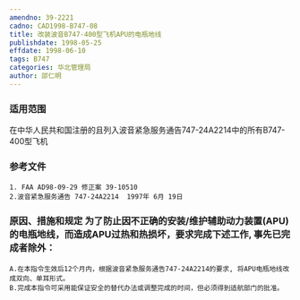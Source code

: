 ```yaml
---
amendno: 39-2221
cadno: CAD1998-B747-08
title: 改装波音B747-400型飞机APU的电瓶地线
publishdate: 1998-05-25
effdate: 1998-06-10
tags: B747
categories: 华北管理局
author: 邵仁明
---
```


### 适用范围 
在中华人民共和国注册的且列入波音紧急服务通告747-24A2214中的所有B747-400型飞机

### 参考文件
    1. FAA AD98-09-29 修正案 39-10510
    2.波音紧急服务通告 747-24A2214  1997年 6月 19日


### 原因、措施和规定     为了防止因不正确的安装/维护辅助动力装置(APU)的电瓶地线，而造成APU过热和热损坏，要求完成下述工作, 事先已完成者除外： 
    A.在本指令生效后12个月内，根据波音紧急服务通告747-24A2214的要求, 将APU电瓶地线改成双向、单耳形式。 
    B.完成本指令可采用能保证安全的替代办法或调整完成的时间，但必须得到适航部门的批准。

